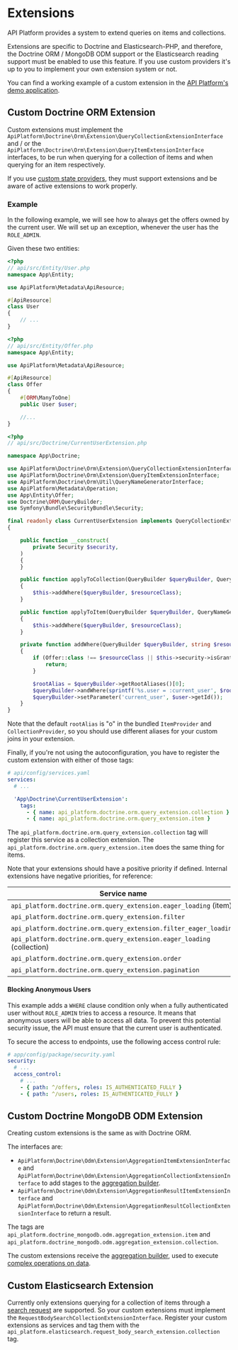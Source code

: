 # Extensions

API Platform provides a system to extend queries on items and collections.

Extensions are specific to Doctrine and Elasticsearch-PHP, and therefore, the Doctrine ORM / MongoDB ODM support or the Elasticsearch
reading support must be enabled to use this feature. If you use custom providers it's up to you to implement your own
extension system or not.

You can find a working example of a custom extension in the [API Platform's demo application](https://github.com/api-platform/demo/blob/4.0/api/src/Doctrine/Orm/Extension/BookmarkQueryCollectionExtension.php).

## Custom Doctrine ORM Extension

Custom extensions must implement the `ApiPlatform\Doctrine\Orm\Extension\QueryCollectionExtensionInterface` and / or the `ApiPlatform\Doctrine\Orm\Extension\QueryItemExtensionInterface` interfaces, to be run when querying for a collection of items and when querying for an item respectively.

If you use [custom state providers](state-providers.md), they must support extensions and be aware of active extensions to work properly.

### Example

In the following example, we will see how to always get the offers owned by the current user. We will set up an exception, whenever the user has the `ROLE_ADMIN`.

Given these two entities:

```php
<?php
// api/src/Entity/User.php
namespace App\Entity;

use ApiPlatform\Metadata\ApiResource;

#[ApiResource]
class User
{
    // ...
}
```

```php
<?php
// api/src/Entity/Offer.php
namespace App\Entity;

use ApiPlatform\Metadata\ApiResource;

#[ApiResource]
class Offer
{
    #[ORM\ManyToOne]
    public User $user;

    //...
}
```

```php
<?php
// api/src/Doctrine/CurrentUserExtension.php

namespace App\Doctrine;

use ApiPlatform\Doctrine\Orm\Extension\QueryCollectionExtensionInterface;
use ApiPlatform\Doctrine\Orm\Extension\QueryItemExtensionInterface;
use ApiPlatform\Doctrine\Orm\Util\QueryNameGeneratorInterface;
use ApiPlatform\Metadata\Operation;
use App\Entity\Offer;
use Doctrine\ORM\QueryBuilder;
use Symfony\Bundle\SecurityBundle\Security;

final readonly class CurrentUserExtension implements QueryCollectionExtensionInterface, QueryItemExtensionInterface
{

    public function __construct(
        private Security $security,
    )
    {
    }

    public function applyToCollection(QueryBuilder $queryBuilder, QueryNameGeneratorInterface $queryNameGenerator, string $resourceClass, Operation $operation = null, array $context = []): void
    {
        $this->addWhere($queryBuilder, $resourceClass);
    }

    public function applyToItem(QueryBuilder $queryBuilder, QueryNameGeneratorInterface $queryNameGenerator, string $resourceClass, array $identifiers, Operation $operation = null, array $context = []): void
    {
        $this->addWhere($queryBuilder, $resourceClass);
    }

    private function addWhere(QueryBuilder $queryBuilder, string $resourceClass): void
    {
        if (Offer::class !== $resourceClass || $this->security->isGranted('ROLE_ADMIN') || null === $user = $this->security->getUser()) {
            return;
        }

        $rootAlias = $queryBuilder->getRootAliases()[0];
        $queryBuilder->andWhere(sprintf('%s.user = :current_user', $rootAlias));
        $queryBuilder->setParameter('current_user', $user->getId());
    }
}

```

Note that the default `rootAlias` is "o" in the bundled `ItemProvider` and `CollectionProvider`, so you should use different aliases for your custom joins in your extension.

Finally, if you're not using the autoconfiguration, you have to register the custom extension with either of those tags:

```yaml
# api/config/services.yaml
services:
  # ...

  'App\Doctrine\CurrentUserExtension':
    tags:
      - { name: api_platform.doctrine.orm.query_extension.collection }
      - { name: api_platform.doctrine.orm.query_extension.item }
```

The `api_platform.doctrine.orm.query_extension.collection` tag will register this service as a collection extension.
The `api_platform.doctrine.orm.query_extension.item` does the same thing for items.

Note that your extensions should have a positive priority if defined. Internal extensions have negative priorities, for reference:

| Service name                                                           | Priority | Class                                                          |
| ---------------------------------------------------------------------- | -------- | -------------------------------------------------------------- |
| `api_platform.doctrine.orm.query_extension.eager_loading` (item)       | -8       | ApiPlatform\Doctrine\Orm\Extension\EagerLoadingExtension       |
| `api_platform.doctrine.orm.query_extension.filter`                     | -16      | ApiPlatform\Doctrine\Orm\Extension\FilterExtension             |
| `api_platform.doctrine.orm.query_extension.filter_eager_loading`       | -17      | ApiPlatform\Doctrine\Orm\Extension\FilterEagerLoadingExtension |
| `api_platform.doctrine.orm.query_extension.eager_loading` (collection) | -18      | ApiPlatform\Doctrine\Orm\Extension\EagerLoadingExtension       |
| `api_platform.doctrine.orm.query_extension.order`                      | -32      | ApiPlatform\Doctrine\Orm\Extension\OrderExtension              |
| `api_platform.doctrine.orm.query_extension.pagination`                 | -64      | ApiPlatform\Doctrine\Orm\Extension\PaginationExtension         |

#### Blocking Anonymous Users

This example adds a `WHERE` clause condition only when a fully authenticated user without `ROLE_ADMIN` tries to access a resource. It means that anonymous users will be able to access all data. To prevent this potential security issue, the API must ensure that the current user is authenticated.

To secure the access to endpoints, use the following access control rule:

```yaml
# app/config/package/security.yaml
security:
  # ...
  access_control:
    # ...
    - { path: ^/offers, roles: IS_AUTHENTICATED_FULLY }
    - { path: ^/users, roles: IS_AUTHENTICATED_FULLY }
```

## Custom Doctrine MongoDB ODM Extension

Creating custom extensions is the same as with Doctrine ORM.

The interfaces are:

- `ApiPlatform\Doctrine\Odm\Extension\AggregationItemExtensionInterface` and `ApiPlatform\Doctrine\Odm\Extension\AggregationCollectionExtensionInterface` to add stages to the [aggregation builder](https://www.doctrine-project.org/projects/doctrine-mongodb-odm/en/latest/reference/aggregation-builder.html).
- `ApiPlatform\Doctrine\Odm\Extension\AggregationResultItemExtensionInterface` and `ApiPlatform\Doctrine\Odm\Extension\AggregationResultCollectionExtensionInterface` to return a result.

The tags are `api_platform.doctrine_mongodb.odm.aggregation_extension.item` and `api_platform.doctrine_mongodb.odm.aggregation_extension.collection`.

The custom extensions receive the [aggregation builder](https://www.doctrine-project.org/projects/doctrine-mongodb-odm/en/latest/reference/aggregation-builder.html),
used to execute [complex operations on data](https://docs.mongodb.com/manual/aggregation/).

## Custom Elasticsearch Extension

Currently only extensions querying for a collection of items through a [search request](https://www.elastic.co/guide/en/elasticsearch/reference/current/search-request-body.html)
are supported. So your custom extensions must implement the `RequestBodySearchCollectionExtensionInterface`. Register your
custom extensions as services and tag them with the `api_platform.elasticsearch.request_body_search_extension.collection` tag.
